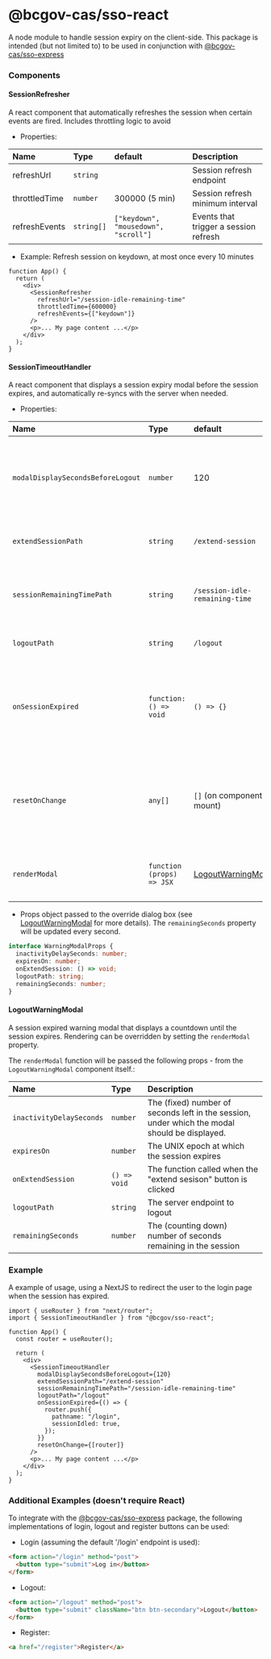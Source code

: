 # @bcgov-cas/sso-react

A node module to handle session expiry on the client-side.
This package is intended (but not limited to) to be used in conjunction with [@bcgov-cas/sso-express](https://www.npmjs.com/package/@bcgov-cas/sso-express)

### Components

#### SessionRefresher

A react component that automatically refreshes the session when certain events are fired. Includes throttling logic to avoid

- Properties:

| Name          | Type       | default                              | Description                           |
| :------------ | :--------- | :----------------------------------- | :------------------------------------ |
| refreshUrl    | `string`   |                                      | Session refresh endpoint              |
| throttledTime | `number`   | 300000 (5 min)                       | Session refresh minimum interval      |
| refreshEvents | `string[]` | `["keydown", "mousedown", "scroll"]` | Events that trigger a session refresh |

- Example: Refresh session on keydown, at most once every 10 minutes

```tsx
function App() {
  return (
    <div>
      <SessionRefresher
        refreshUrl="/session-idle-remaining-time"
        throttledTime={600000}
        refreshEvents={["keydown"]}
      />
      <p>... My page content ...</p>
    </div>
  );
}
```

#### SessionTimeoutHandler

A react component that displays a session expiry modal before the session expires, and automatically re-syncs with the server when needed.

- Properties:

| Name                              | Type                      | default                                   | Description                                                                         |
| :-------------------------------- | :------------------------ | :---------------------------------------- | :---------------------------------------------------------------------------------- |
| `modalDisplaySecondsBeforeLogout` | `number`                  | 120                                       | How many seconds before session expires should the modal be displayed.              |
| `extendSessionPath`               | `string`                  | `/extend-session`                         | The server endpoint to extend the session.                                          |
| `sessionRemainingTimePath`        | `string`                  | `/session-idle-remaining-time`            | The server endpoint to query for session remaining time.                            |
| `logoutPath`                      | `string`                  | `/logout`                                 | The server endpoint to logout.                                                      |
| `onSessionExpired`                | `function: () => void`    | `() => {}`                                | The function to call once the session has expired (e.g. a redirect to a login page) |
| `resetOnChange`                   | `any[]`                   | `[]` (on component mount)                 | Optional array of items to watch, to trigger refetch of the session remaining time. |
| `renderModal`                     | `function (props) => JSX` | [LogoutWarningModal](#logoutwarningmodal) | An override function for the default modal dialog box.                              |

- Props object passed to the override dialog box (see [LogoutWarningModal](#logoutwarningmodal) for more details).
  The `remainingSeconds` property will be updated every second.

```typescript
interface WarningModalProps {
  inactivityDelaySeconds: number;
  expiresOn: number;
  onExtendSession: () => void;
  logoutPath: string;
  remainingSeconds: number;
}
```

#### LogoutWarningModal

A session expired warning modal that displays a countdown until the session expires.
Rendering can be overridden by setting the `renderModal` property.

The `renderModal` function will be passed the following props - from the `LogoutWarningModal` component itself.:

| Name                     | Type         | Description                                                                                   |
| :----------------------- | :----------- | :-------------------------------------------------------------------------------------------- |
| `inactivityDelaySeconds` | `number`     | The (fixed) number of seconds left in the session, under which the modal should be displayed. |
| `expiresOn`              | `number`     | The UNIX epoch at which the session expires                                                   |
| `onExtendSession`        | `() => void` | The function called when the "extend sesison" button is clicked                               |
| `logoutPath`             | `string`     | The server endpoint to logout                                                                 |
| `remainingSeconds`       | `number`     | The (counting down) number of seconds remaining in the session                                |

### Example

A example of usage, using a NextJS to redirect the user to the login page when the session has expired.

```tsx
import { useRouter } from "next/router";
import { SessionTimeoutHandler } from "@bcgov/sso-react";

function App() {
  const router = useRouter();

  return (
    <div>
      <SessionTimeoutHandler
        modalDisplaySecondsBeforeLogout={120}
        extendSessionPath="/extend-session"
        sessionRemainingTimePath="/session-idle-remaining-time"
        logoutPath="/logout"
        onSessionExpired={() => {
          router.push({
            pathname: "/login",
            sessionIdled: true,
          });
        }}
        resetOnChange={[router]}
      />
      <p>... My page content ...</p>
    </div>
  );
}
```

### Additional Examples (doesn't require React)

To integrate with the [@bcgov-cas/sso-express](https://www.npmjs.com/package/@bcgov-cas/sso-express) package, the following implementations of login, logout and register buttons can be used:

- Login (assuming the default '/login' endpoint is used):

```html
<form action="/login" method="post">
  <button type="submit">Log in</button>
</form>
```

- Logout:

```html
<form action="/logout" method="post">
  <button type="submit" className="btn btn-secondary">Logout</button>
</form>
```

- Register:

```html
<a href="/register">Register</a>
```
